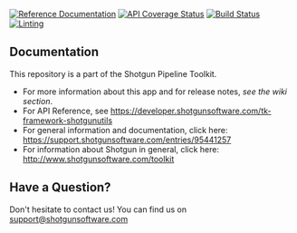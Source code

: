 [![Reference Documentation](http://img.shields.io/badge/doc-reference-blue.svg)](http://developer.shotgunsoftware.com/tk-framework-shotgunutils)
[![API Coverage Status](https://coveralls.io/repos/github/shotgunsoftware/tk-framework-shotgunutils/badge.svg?branch=master)](https://coveralls.io/github/shotgunsoftware/tk-framework-shotgunutils?branch=master)
[![Build Status](https://travis-ci.org/shotgunsoftware/tk-framework-shotgunutils.svg?branch=master)](https://travis-ci.org/shotgunsoftware/tk-framework-shotgunutils)
[![Linting](https://img.shields.io/badge/PEP8%20by-Hound%20CI-a873d1.svg)](https://houndci.com)

## Documentation
This repository is a part of the Shotgun Pipeline Toolkit.

- For more information about this app and for release notes, *see the wiki section*.
- For API Reference, see https://developer.shotgunsoftware.com/tk-framework-shotgunutils
- For general information and documentation, click here: https://support.shotgunsoftware.com/entries/95441257
- For information about Shotgun in general, click here: http://www.shotgunsoftware.com/toolkit

## Have a Question?
Don't hesitate to contact us! You can find us on support@shotgunsoftware.com
